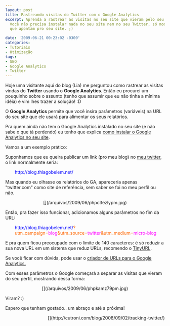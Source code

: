 ```yaml
---
layout: post
title: Rastreando visitas do Twitter com o Google Analytics
excerpt: Aprenda a rastrear as visitas no seu site que vieram pelo seu perfil do Twitter.
  Você não precisa instalar nada no seu site nem no seu Twitter, só modificar as URLs
  que apontam pro seu site. ;)

date: '2009-06-21 00:23:02 -0300'
categories:
- Tutoriais
- Otimização
tags:
- SEO
- Google Analytics
- Twitter
---
```

Hoje uma visitante aqui do blog (Lia) me perguntou como rastrear as visitas vindas do <strong>Twitter</strong> usando o <strong>Google Analytics</strong>. Então eu procurei um pouquinho sobre o assunto (tenho que assumir que eu não tinha a mínima idéia) e vim lhes trazer a solução! :D

O <strong>Google Analytics</strong> permite que você insira parâmetros (variáveis) na URL do seu site que ele usará para alimentar os seus relatórios.

Pra quem ainda não tem o Google Analytics instalado no seu site (e não sabe o que tá perdendo) eu tenho que explica [como instalar o Google Analytics no seu site](/inserindo-o-google-analytics-no-seu-site).

Vamos a um exemplo prático:

Suponhamos que eu queira publicar um link (pro meu blog) no [meu twitter](http://twitter.com/tiutalk), o link normalmente seria:

<p style="padding-left: 30px;"><span style="color: #0000ff;">http://blog.thiagobelem.net/</span>

Mas quando eu olhasse os relatórios do GA, apareceria apenas "twitter.com" como site de referência, sem saber se foi no meu perfil ou não.

<p style="text-align: center;">[](/arquivos/2009/06/phpc3ezlypm.jpg)

Então, pra fazer isso funcionar, adicionamos alguns parâmetros no fim da URL:

<p style="padding-left: 30px;"><span style="color: #0000ff;">http://blog.thiagobelem.net/<span style="color: #ff6600;">?utm_campaign=<span style="color: #ff00ff;">blog</span>&utm_source=<span style="color: #ff00ff;">twitter</span>&utm_medium=<span style="color: #ff00ff;">micro-blog</span></span></span>

E pra quem ficou preocupado com o limite de 140 caracteres: é só reduzir a sua nova URL em um sistema que reduz URLs, recomendo o [TinyURL](http://tinyurl.com/).

Se você ficar com dúvida, pode usar o [criador de URLs para o Google Analytics.](http://www.google.com/support/analytics/bin/answer.py?answer=55578)

Com esses parâmetros o Google começará a separar as visitas que vieram do seu perfil, mostrando dessa forma:

<p style="text-align: center;">[](/arquivos/2009/06/phpkamz79pm.jpg)

Viram? :)

Espero que tenham gostado.. um abraço e até a próxima!

<p style="text-align: right;">[](http://cutroni.com/blog/2008/09/02/tracking-twitter/)

